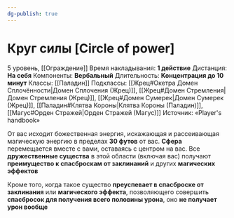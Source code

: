 ```yaml
---
dg-publish: true
---
```

# Круг силы [Circle of power]
5 уровень, [[Ограждение]]
Время накладывания: **1 действие**
Дистанция: **На себя**
Компоненты: **Вербальный**
Длительность: **Концентрация до 10 минут**
Классы: [[Паладин]]
Подклассы: [[Жрец#Окетра Домен Сплочённости|Домен Сплочения (Жрец)]], [[Жрец#Домен Стремления|Домен Стремления (Жрец)]], [[Жрец#Домен Сумерек|Домен Сумерек (Жрец)]], [[Паладин#Клятва Короны|Клятва Короны (Паладин)]], [[Магус#Орден Стражей|Орден Стражей (Магус)]]
Источник: «Player's handbook»

От вас исходит божественная энергия, искажающая и рассеивающая магическую энергию в пределах **30 футов** от вас. **Сфера** перемещается вместе с вами, оставаясь с центром на вас. Все **дружественные существа** в этой области (включая вас) получают **преимущество к спасброскам от заклинаний** и других **магических эффектов**

Кроме того, когда такое существо **преуспевает в спасброске от заклинания** или **магического эффекта**, позволяющего совершить **спасбросок для получения всего половины урона**, оно **не получает урон вообще**